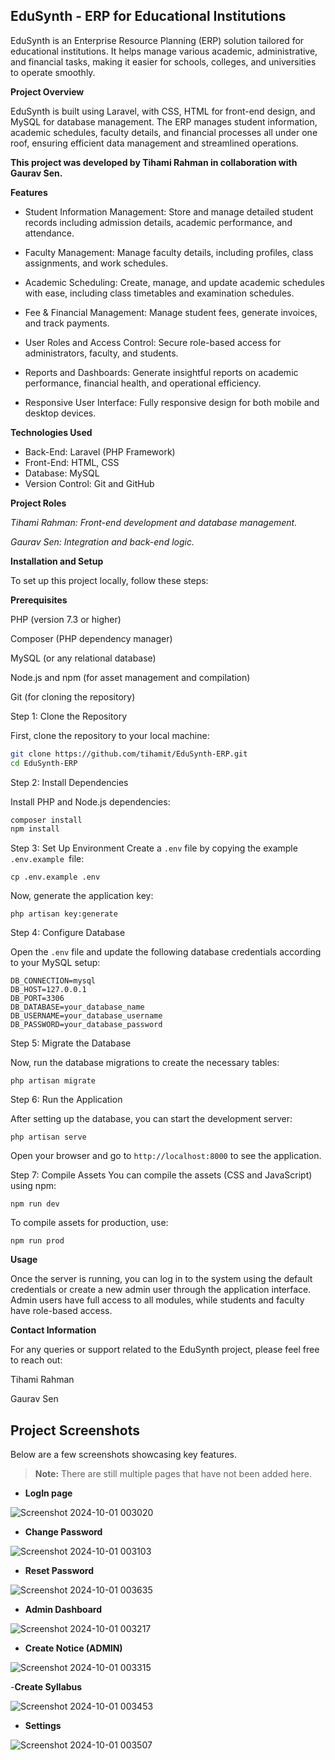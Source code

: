 ## EduSynth - ERP for Educational Institutions
EduSynth is an Enterprise Resource Planning (ERP) solution tailored for educational institutions. It helps manage various academic, administrative, and financial tasks, making it easier for schools, colleges, and universities to operate smoothly.

**Project Overview**

EduSynth is built using Laravel, with CSS, HTML for front-end design, and MySQL for database management. The ERP manages student information, academic schedules, faculty details, and financial processes all under one roof, ensuring efficient data management and streamlined operations.

**This project was developed by Tihami Rahman in collaboration with Gaurav Sen.**

**Features**
- Student Information Management: Store and manage detailed student records including admission details, academic performance, and attendance.

- Faculty Management: Manage faculty details, including profiles, class assignments, and work schedules.

- Academic Scheduling: Create, manage, and update academic schedules with ease, including class timetables and examination schedules.

- Fee & Financial Management: Manage student fees, generate invoices, and track payments.

- User Roles and Access Control: Secure role-based access for administrators, faculty, and students.

- Reports and Dashboards: Generate insightful reports on academic performance, financial health, and operational efficiency.

- Responsive User Interface: Fully responsive design for both mobile and desktop devices.


**Technologies Used**
- Back-End: Laravel (PHP Framework)
- Front-End: HTML, CSS
- Database: MySQL
- Version Control: Git and GitHub

**Project Roles**

*Tihami Rahman: Front-end development and database management.*

*Gaurav Sen: Integration and back-end logic.*

**Installation and Setup**

To set up this project locally, follow these steps:

**Prerequisites**

PHP (version 7.3 or higher)

Composer (PHP dependency manager)

MySQL (or any relational database)

Node.js and npm (for asset management and compilation)

Git (for cloning the repository)

Step 1: Clone the Repository

First, clone the repository to your local machine:
```bash
git clone https://github.com/tihamit/EduSynth-ERP.git
cd EduSynth-ERP
```

Step 2: Install Dependencies

Install PHP and Node.js dependencies:
```bash
composer install
npm install
```

Step 3: Set Up Environment
Create a `.env` file by copying the example `.env.example `file:

```
cp .env.example .env
```

Now, generate the application key:

```
php artisan key:generate
```

Step 4: Configure Database

Open the `.env` file and update the following database credentials according to your MySQL setup:

```
DB_CONNECTION=mysql
DB_HOST=127.0.0.1
DB_PORT=3306
DB_DATABASE=your_database_name
DB_USERNAME=your_database_username
DB_PASSWORD=your_database_password
```

Step 5: Migrate the Database

Now, run the database migrations to create the necessary tables:


```
php artisan migrate
```

Step 6: Run the Application

After setting up the database, you can start the development server:

```
php artisan serve
```

Open your browser and go to `http://localhost:8000` to see the application.

Step 7: Compile Assets
You can compile the assets (CSS and JavaScript) using npm:


```
npm run dev
```

To compile assets for production, use:

```    
npm run prod
```


**Usage**

Once the server is running, you can log in to the system using the default credentials or create a new admin user through the application interface. Admin users have full access to all modules, while students and faculty have role-based access.


**Contact Information**

For any queries or support related to the EduSynth project, please feel free to reach out:

Tihami Rahman

Gaurav Sen

## Project Screenshots

Below are a few screenshots showcasing key features.

> **Note:** There are still multiple pages that have not been added here.

- **LogIn page**

![Screenshot 2024-10-01 003020](https://github.com/user-attachments/assets/1505caf4-4c87-404f-a98a-9bb66b28775c)

- **Change Password**

![Screenshot 2024-10-01 003103](https://github.com/user-attachments/assets/399be6b9-e4d5-4321-925d-a8d16941b6a4)

- **Reset Password**

![Screenshot 2024-10-01 003635](https://github.com/user-attachments/assets/9fbe4105-6d3f-4c8f-b3d0-259fe498afd6)

- **Admin Dashboard**

![Screenshot 2024-10-01 003217](https://github.com/user-attachments/assets/1cf2db30-e413-4694-8786-8bb73bfeb943)

- **Create Notice (ADMIN)**

![Screenshot 2024-10-01 003315](https://github.com/user-attachments/assets/cd4324aa-f5a2-4e7e-8aa5-6277506cf2d5)

-**Create Syllabus**

![Screenshot 2024-10-01 003453](https://github.com/user-attachments/assets/805da9fd-656b-4013-bd5c-e183bbd1e7ac)

- **Settings**

![Screenshot 2024-10-01 003507](https://github.com/user-attachments/assets/2506a168-a5d2-45d0-b5e0-37dec82e87c0)







